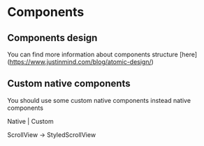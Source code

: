 # Components

## Components design

You can find more information about components structure [here] (https://www.justinmind.com/blog/atomic-design/)

## Custom native components

You should use some custom native components instead native components

Native | Custom

ScrollView -> StyledScrollView
